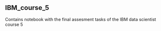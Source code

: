 ## IBM_course_5
Contains notebook with the final assesment tasks of the IBM data scientist course 5
